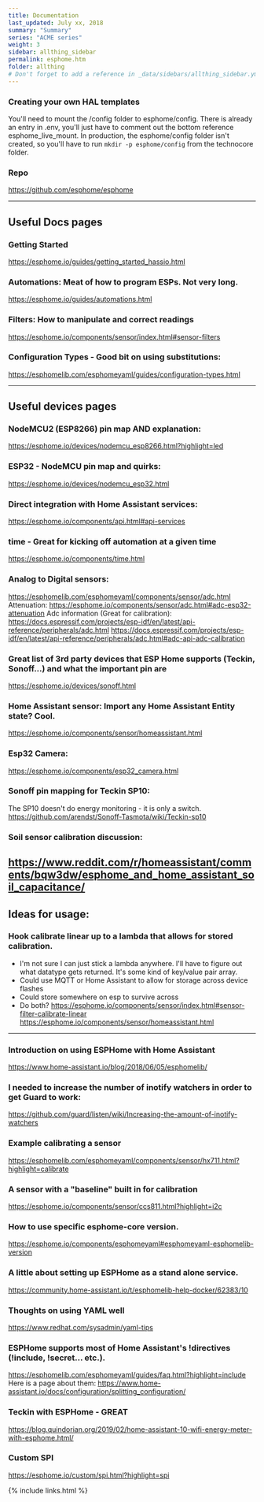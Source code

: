 ```yaml
---
title: Documentation 
last_updated: July xx, 2018
summary: "Summary"
series: "ACME series"
weight: 3
sidebar: allthing_sidebar
permalink: esphome.htm
folder: allthing
# Don't forget to add a reference in _data/sidebars/allthing_sidebar.yml and/or _data/topnav.yml 
---
```


### Creating your own HAL templates
You'll need to mount the /config folder to esphome/config. There is already 
an entry in .env, you'll just have to comment out the bottom reference esphome_live_mount. 
In production, the esphome/config folder isn't created, so you'll have to run ```mkdir -p esphome/config``` 
from the technocore folder. 

### Repo
https://github.com/esphome/esphome

---
## Useful Docs pages
### Getting Started
https://esphome.io/guides/getting_started_hassio.html

### Automations: Meat of how to program ESPs. Not very long.
https://esphome.io/guides/automations.html

### Filters: How to manipulate and correct readings
https://esphome.io/components/sensor/index.html#sensor-filters

### Configuration Types - Good bit on using substitutions:
https://esphomelib.com/esphomeyaml/guides/configuration-types.html

---
## Useful devices pages
### NodeMCU2 (ESP8266) pin map AND explanation:
https://esphome.io/devices/nodemcu_esp8266.html?highlight=led

### ESP32 - NodeMCU pin map and quirks: 
https://esphome.io/devices/nodemcu_esp32.html

### Direct integration with Home Assistant services: 
https://esphome.io/components/api.html#api-services

### time - Great for kicking off automation at a given time
https://esphome.io/components/time.html

### Analog to Digital sensors: 
https://esphomelib.com/esphomeyaml/components/sensor/adc.html
Attenuation: https://esphome.io/components/sensor/adc.html#adc-esp32-attenuation
Adc information (Great for calibration): https://docs.espressif.com/projects/esp-idf/en/latest/api-reference/peripherals/adc.html
https://docs.espressif.com/projects/esp-idf/en/latest/api-reference/peripherals/adc.html#adc-api-adc-calibration

### Great list of 3rd party devices that ESP Home supports (Teckin, Sonoff...) and what the important pin are
https://esphome.io/devices/sonoff.html

### Home Assistant sensor: Import any Home Assistant Entity state? Cool.
https://esphome.io/components/sensor/homeassistant.html

### Esp32 Camera:
https://esphome.io/components/esp32_camera.html

### Sonoff pin mapping for Teckin SP10:
The SP10 doesn't do energy monitoring - it is only a switch. 
https://github.com/arendst/Sonoff-Tasmota/wiki/Teckin-sp10

### Soil sensor calibration discussion:
https://www.reddit.com/r/homeassistant/comments/bqw3dw/esphome_and_home_assistant_soil_capacitance/
---


## Ideas for usage:
### Hook calibrate linear up to a lambda that allows for stored calibration.
- I'm not sure I can just stick a lambda anywhere. I'll have to figure out what datatype gets returned. It's some kind of key/value pair array. 
- Could use MQTT or Home Assistant to allow for storage across device flashes
- Could store somewhere on esp to survive across 
- Do both?
https://esphome.io/components/sensor/index.html#sensor-filter-calibrate-linear
https://esphome.io/components/sensor/homeassistant.html
---

### Introduction on using ESPHome with Home Assistant
https://www.home-assistant.io/blog/2018/06/05/esphomelib/

### I needed to increase the number of inotify watchers in order to get Guard to work: 
https://github.com/guard/listen/wiki/Increasing-the-amount-of-inotify-watchers

### Example calibrating a sensor
https://esphomelib.com/esphomeyaml/components/sensor/hx711.html?highlight=calibrate

### A sensor with a "baseline" built in for calibration
https://esphome.io/components/sensor/ccs811.html?highlight=i2c

### How to use specific esphome-core version.
https://esphome.io/components/esphomeyaml#esphomeyaml-esphomelib-version

### A little about setting up ESPHome as a stand alone service.
https://community.home-assistant.io/t/esphomelib-help-docker/62383/10

### Thoughts on using YAML well
https://www.redhat.com/sysadmin/yaml-tips

### ESPHome supports most of Home Assistant's !directives (!include, !secret... etc.). 
https://esphomelib.com/esphomeyaml/guides/faq.html?highlight=include
Here is a page about them:
https://www.home-assistant.io/docs/configuration/splitting_configuration/

### Teckin with ESPHome - GREAT 
https://blog.quindorian.org/2019/02/home-assistant-10-wifi-energy-meter-with-esphome.html/

### Custom SPI 
https://esphome.io/custom/spi.html?highlight=spi

{% include links.html %}
